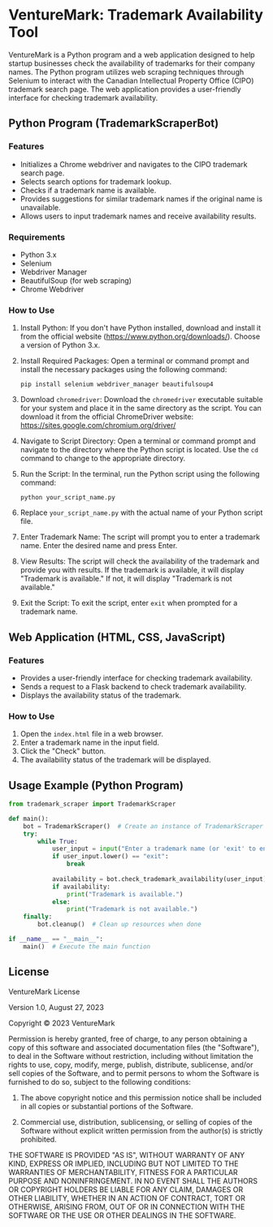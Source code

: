 # VentureMark: Trademark Availability Tool

VentureMark is a Python program and a web application designed to help startup businesses check the availability of trademarks for their company names. The Python program utilizes web scraping techniques through Selenium to interact with the Canadian Intellectual Property Office (CIPO) trademark search page. The web application provides a user-friendly interface for checking trademark availability.

## Python Program (TrademarkScraperBot)

### Features

- Initializes a Chrome webdriver and navigates to the CIPO trademark search page.
- Selects search options for trademark lookup.
- Checks if a trademark name is available.
- Provides suggestions for similar trademark names if the original name is unavailable.
- Allows users to input trademark names and receive availability results.

### Requirements

- Python 3.x
- Selenium
- Webdriver Manager
- BeautifulSoup (for web scraping)
- Chrome Webdriver

### How to Use

1. Install Python: If you don't have Python installed, download and install it from the official website (https://www.python.org/downloads/). Choose a version of Python 3.x.

2. Install Required Packages: Open a terminal or command prompt and install the necessary packages using the following command:

   ```shell
   pip install selenium webdriver_manager beautifulsoup4

3. Download `chromedriver`: Download the `chromedriver` executable suitable for your system and place it in the same directory as the script. You can download it from the official ChromeDriver website: https://sites.google.com/chromium.org/driver/

4. Navigate to Script Directory: Open a terminal or command prompt and navigate to the directory where the Python script is located. Use the `cd` command to change to the appropriate directory.

5. Run the Script: In the terminal, run the Python script using the following command:

   ```shell
   python your_script_name.py

6. Replace `your_script_name.py` with the actual name of your Python script file.

7. Enter Trademark Name: The script will prompt you to enter a trademark name. Enter the desired name and press Enter.

8. View Results: The script will check the availability of the trademark and provide you with results. If the trademark is available, it will display "Trademark is available." If not, it will display "Trademark is not available."

9. Exit the Script: To exit the script, enter `exit` when prompted for a trademark name.

## Web Application (HTML, CSS, JavaScript)

### Features

- Provides a user-friendly interface for checking trademark availability.
- Sends a request to a Flask backend to check trademark availability.
- Displays the availability status of the trademark.

### How to Use

1. Open the `index.html` file in a web browser.
2. Enter a trademark name in the input field.
3. Click the "Check" button.
4. The availability status of the trademark will be displayed.

## Usage Example (Python Program)

```python
from trademark_scraper import TrademarkScraper

def main():
    bot = TrademarkScraper()  # Create an instance of TrademarkScraper
    try:
        while True:
            user_input = input("Enter a trademark name (or 'exit' to end): ")
            if user_input.lower() == "exit":
                break
            
            availability = bot.check_trademark_availability(user_input)  # Check trademark availability
            if availability:
                print("Trademark is available.")
            else:
                print("Trademark is not available.")
    finally:
        bot.cleanup()  # Clean up resources when done

if __name__ == "__main__":
    main()  # Execute the main function
```

## License

VentureMark License

Version 1.0, August 27, 2023

Copyright © 2023 VentureMark

Permission is hereby granted, free of charge, to any person obtaining a copy of this software and associated documentation files (the "Software"), to deal in the Software without restriction, including without limitation the rights to use, copy, modify, merge, publish, distribute, sublicense, and/or sell copies of the Software, and to permit persons to whom the Software is furnished to do so, subject to the following conditions:

1. The above copyright notice and this permission notice shall be included in all copies or substantial portions of the Software.

2. Commercial use, distribution, sublicensing, or selling of copies of the Software without explicit written permission from the author(s) is strictly prohibited.

THE SOFTWARE IS PROVIDED "AS IS", WITHOUT WARRANTY OF ANY KIND, EXPRESS OR IMPLIED, INCLUDING BUT NOT LIMITED TO THE WARRANTIES OF MERCHANTABILITY, FITNESS FOR A PARTICULAR PURPOSE AND NONINFRINGEMENT. IN NO EVENT SHALL THE AUTHORS OR COPYRIGHT HOLDERS BE LIABLE FOR ANY CLAIM, DAMAGES OR OTHER LIABILITY, WHETHER IN AN ACTION OF CONTRACT, TORT OR OTHERWISE, ARISING FROM, OUT OF OR IN CONNECTION WITH THE SOFTWARE OR THE USE OR OTHER DEALINGS IN THE SOFTWARE.

